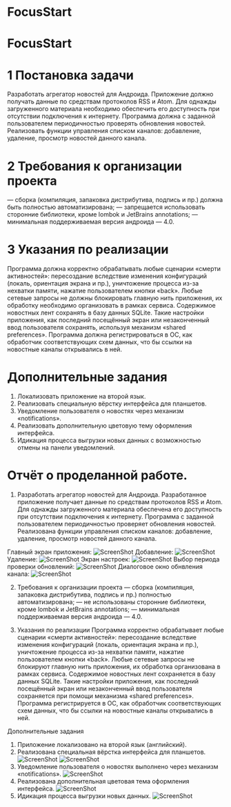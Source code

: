 # FocusStart
# FocusStart
# 1 Постановка задачи
Разработать агрегатор новостей для Андроида. Приложение должно получать данные по средствам протоколов RSS и Atom. Для однажды загруженного материала необходимо обеспечить его доступность при отсутствии подключения к интернету. Программа должна с заданной пользователем периодичностью проверять обновления новостей. Реализовать функции управления списком каналов: добавление, удаление, просмотр новостей данного канала.
# 2 Требования к организации проекта
— сборка (компиляция, запаковка дистрибутива, подпись и пр.) должна быть полностью автоматизирована;
— запрещается использовать сторонние библиотеки, кроме lombok и JetBrains annotations;
— минимальная поддерживаемая версия андроида — 4.0.
# 3 Указания по реализации
Программа должна корректно обрабатывать любые сценарии «смерти активностей»: пересоздание вследствие изменения конфигураций (локаль, ориентация экрана и пр.), уничтожение процесса из-за нехватки памяти, нажатие пользователем кнопки «back». Любые сетевые запросы не должны блокировать главную нить приложения, их обработку необходимо организовать в рамках сервиса. Содержимое новостных лент сохранять в базу данных SQLite. Такие настройки приложения, как последний посещённый экран или незаконченный ввод пользователя сохранять, используя механизм «shared preferences». Программа должна регистрироваться в ОС, как обработчик соответствующих схем данных, что бы ссылки на новостные каналы открывались в ней.

# Дополнительные задания
1. Локализовать приложение на второй язык.
2. Реализовать специальную вёрстку интерфейса для планшетов.
3. Уведомление пользователя о новостях через механизм «notifications».
4. Реализовать дополнительную цветовую тему оформления интерфейса.
5. Идикация процесса выгрузки новых данных с возможностью отмены на панели уведомлений.

# Отчёт о проделанной работе.

1. Разработать агрегатор новостей для Андроида. 
Разработанное приложение получает данные по средствам протоколов RSS и Atom. Для однажды загруженного материала обеспечена его доступность при отсутствии подключения к интернету. Программа с заданной пользователем периодичностью проверяет обновления новостей. Реализована функции управления списком каналов: добавление, удаление, просмотр новостей данного канала.

Главный экран приложения:
![ScreenShot](https://github.com/Onotole1/FocusStart/blob/master/Screenshot%20from%202017-04-16%2015-04-59.png)
Добавление:
![ScreenShot](https://github.com/Onotole1/FocusStart/blob/master/Screenshot%20from%202017-04-16%2016-09-31.png)
Удаление:
![ScreenShot](https://github.com/Onotole1/FocusStart/blob/master/Screenshot%20from%202017-04-16%2016-09-42.png)
Экран настроек:
![ScreenShot](https://github.com/Onotole1/FocusStart/blob/master/Screenshot%20from%202017-04-16%2015-05-30.png)
Выбор периода проверки обновлений:
![ScreenShot](https://github.com/Onotole1/FocusStart/blob/master/Screenshot%20from%202017-04-16%2015-05-23.png)
Диалоговое окно обнвления канала:
![ScreenShot](https://github.com/Onotole1/FocusStart/blob/master/Screenshot%20from%202017-04-16%2015-06-46.png)

2. Требования к организации проекта
— сборка (компиляция, запаковка дистрибутива, подпись и пр.) полностью автоматизирована;
— не использованы сторонние библиотеки, кроме lombok и JetBrains annotations;
— минимальная поддерживаемая версия андроида — 4.0.

3. Указания по реализации
Программа корректно обрабатывает любые сценарии «смерти активностей»: пересоздание вследствие изменения конфигураций (локаль, ориентация экрана и пр.), уничтожение процесса из-за нехватки памяти, нажатие пользователем кнопки «back». Любые сетевые запросы не блокируют главную нить приложения, их обработка организована в рамках сервиса. Содержимое новостных лент сохраняется в базу данных SQLite. Такие настройки приложения, как последний посещённый экран или незаконченный ввод пользователя сохраняется при помощи механизма «shared preferences». Программа регистрируется в ОС, как обработчик соответствующих схем данных, что бы ссылки на новостные каналы открывались в ней.

Дополнительные задания
1. Приложение локализовано на второй язык (английский).
2. Реализована специальная вёрстка интерфейса для планшетов.
![ScreenShot](https://github.com/Onotole1/FocusStart/blob/master/Screenshot%20from%202017-04-16%2015-25-11.png)
![ScreenShot](https://github.com/Onotole1/FocusStart/blob/master/Screenshot%20from%202017-04-16%2015-28-54.png)
3. Уведомление пользователя о новостях выполнено через механизм «notifications».
![ScreenShot](https://github.com/Onotole1/FocusStart/blob/master/Screenshot%20from%202017-04-16%2015-06-39.png)
4. Реализована дополнительная цветовая тема оформления интерфейса.
![ScreenShot](https://github.com/Onotole1/FocusStart/blob/master/Screenshot%20from%202017-04-16%2015-05-47.png)
5. Идикация процесса выгрузки новых данных.
![ScreenShot](https://github.com/Onotole1/FocusStart/blob/master/Screenshot%20from%202017-04-16%2015-21-11.png)
